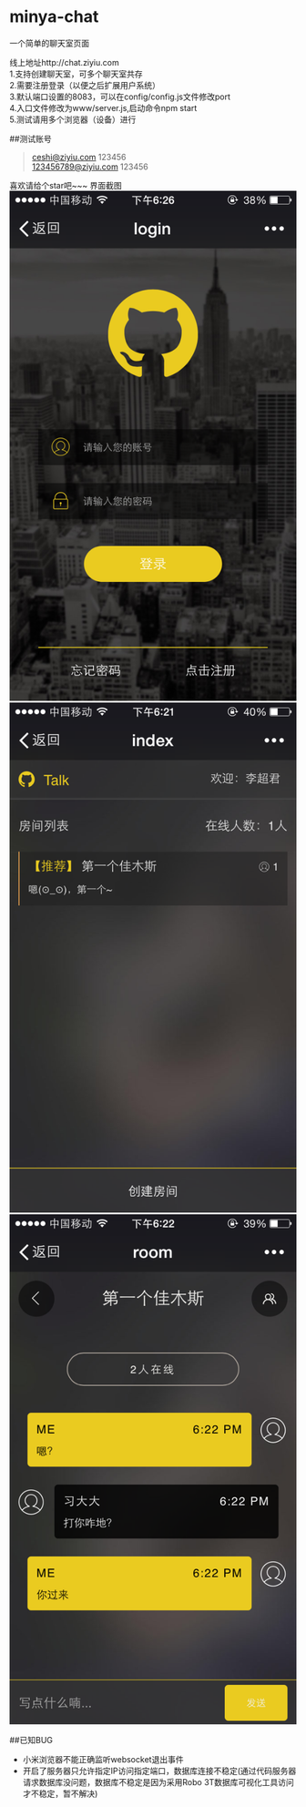 # minya-chat
一个简单的聊天室页面

线上地址http://chat.ziyiu.com<br />
1.支持创建聊天室，可多个聊天室共存<br />
2.需要注册登录（以便之后扩展用户系统）<br />
3.默认端口设置的8083，可以在config/config.js文件修改port<br />
4.入口文件修改为www/server.js,启动命令npm start<br />
5.测试请用多个浏览器（设备）进行<br />

##测试账号
> ceshi@ziyiu.com  123456  
> 123456789@ziyiu.com 123456

喜欢请给个star吧~~~
界面截图<br />
![image](https://github.com/LCJ-MinYa/chat/blob/master/www/img/login.PNG)<br />
![image](https://github.com/LCJ-MinYa/chat/blob/master/www/img/index.PNG)<br />
![image](https://github.com/LCJ-MinYa/chat/blob/master/www/img/room.PNG)<br />

##已知BUG
* 小米浏览器不能正确监听websocket退出事件
* 开启了服务器只允许指定IP访问指定端口，数据库连接不稳定(通过代码服务器请求数据库没问题，数据库不稳定是因为采用Robo 3T数据库可视化工具访问才不稳定，暂不解决)
